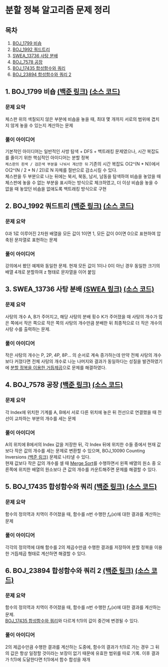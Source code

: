 # 분할 정복 알고리즘 문제 정리

## 목차

1. [BOJ_1799 비숍](#1-boj_1799-비숍-백준-링크-소스-코드)
2. [BOJ_1992 쿼드트리](#2-boj_1992-쿼드트리-백준-링크-소스-코드)
3. [SWEA_13736 사탕 분배](#3-swea_13736-사탕-분배-swea-링크-소스-코드)
4. [BOJ_7578 공장](#4-boj_7578-공장-백준-링크-소스-코드)
5. [BOJ_17435 합성함수와 쿼리](#5-boj_17435-합성함수와-쿼리-백준-링크-소스-코드)
6. [BOJ_23894 합성함수와 쿼리 2](#6-boj_23894-합성함수와-쿼리-2-백준-링크-소스-코드)

## 1. BOJ_1799 비숍 [(백준 링크)](https://www.acmicpc.net/problem/1799) [(소스 코드)](https://github.com/rldnjs7723/CodingTest/blob/main/BOJ/1000/Main_1799.java)

### 문제 요약

체스판 위의 색칠되지 않은 부분에 비숍을 놓을 때, 최대 몇 개까지 서로의 범위에 겹치지 않게 놓을 수 있는지 계산하는 문제

### 풀이 아이디어

기본적인 아이디어는 일반적인 사방 탐색 + DFS + 백트래킹 문제였으나, 시간 복잡도를 줄이기 위한 핵심적인 아이디어는 분할 정복  
`체스판의 흰색 / 검은색 부분을 나눠서 계산한 뒤` 기존의 시간 복잡도 O(2^(N \* N))에서 O(2^(N / 2 \* N / 2))로 N 자체를 절반으로 감소시킬 수 있다.  
체스판을 두 부분으로 나눈 뒤에는 북서, 북동, 남서, 남동을 탐색하여 비숍을 놓았을 때 체스판에 놓을 수 없는 부분을 표시하는 방식으로 체크하였고, 더 이상 비숍을 놓을 수 없을 때 놓았던 비숍을 없애도록 백트래킹 방식으로 구현

## 2. BOJ_1992 쿼드트리 [(백준 링크)](https://www.acmicpc.net/problem/1992) [(소스 코드)](https://github.com/rldnjs7723/CodingTest/blob/main/BOJ/1000/Main_1992.java)

### 문제 요약

0과 1로 이루어진 2차원 배열을 모든 값이 1이면 1, 모든 값이 0이면 0으로 표현하여 압축된 문자열로 표현하는 문제

### 풀이 아이디어

강의에서 봤던 예제와 동일한 문제. 현재 모든 값이 1이나 0이 아닌 경우 동일한 크기의 배열 4개로 분할하여 z 형태로 문자열을 이어 붙임

## 3. SWEA_13736 사탕 분배 [(SWEA 링크)](https://swexpertacademy.com/main/code/problem/problemDetail.do?contestProbId=AX8BB5d6T7gDFARO) [(소스 코드)](https://github.com/rldnjs7723/CodingTest/blob/main/SWEA/13000/Solution_13736.java)

### 문제 요약

사탕의 개수 A, B가 주어지고, 해당 사탕의 분배 횟수 K가 주어졌을 때 사탕의 개수가 많은 쪽에서 작은 쪽으로 작은 쪽의 사탕의 개수만큼 분배한 뒤 최종적으로 더 작은 개수의 사탕 수를 출력하는 문제.

### 풀이 아이디어

작은 사탕의 개수는 P, 2P, 4P, 8P... 의 순서로 계속 증가하는데 만약 전체 사탕의 개수보다 커졌다면 전체 사탕의 개수로 나눈 나머지와 결과가 동일하다는 성질을 발견하였기에 [분할 정복을 이용한 거듭제곱](https://github.com/rldnjs7723/CodingTest#분할-정복을-이용한-거듭제곱)으로 문제를 해결하였다.

## 4. BOJ_7578 공장 [(백준 링크)](https://www.acmicpc.net/problem/7578) [(소스 코드)](https://github.com/rldnjs7723/CodingTest/blob/main/BOJ/7000/Main_7578.java)

### 문제 요약

각 Index에 위치한 기계를 A, B에서 서로 다른 위치에 놓은 뒤 전선으로 연결했을 때 전선이 교차하는 부분의 개수를 세는 문제

### 풀이 아이디어

A의 위치에 B에서의 Index 값을 저장한 뒤, 각 Index 뒤에 위치한 수들 중에서 현재 값보다 작은 값의 개수를 세는 문제로 변환할 수 있으며, BOJ_10090 Counting Inversions [(백준 링크)](https://www.acmicpc.net/problem/10090) 문제로 나타낼 수 있다.  
현재 값보다 작은 값의 개수를 셀 때 [Merge Sort](https://github.com/rldnjs7723/CodingTest#merge-sort-병합-정렬)를 수행하면서 왼쪽 배열의 원소 중 오른쪽에 위치한 배열의 원소보다 큰 값의 개수를 카운트해주면 문제를 해결할 수 있다.

## 5. BOJ_17435 합성함수와 쿼리 [(백준 링크)](https://www.acmicpc.net/problem/17435) [(소스 코드)](https://github.com/rldnjs7723/CodingTest/blob/main/BOJ/17000/Main_17435.java)

### 문제 요약

함수의 정의역과 치역이 주어졌을 때, 함수를 n번 수행한 $f_n(x)$에 대한 결과를 계산하는 문제

### 풀이 아이디어

각각의 정의역에 대해 함수를 2의 제곱수만큼 수행한 결과를 저장하여 분할 정복을 이용한 거듭제곱 형태로 계산하면 해결할 수 있다.

## 6. BOJ_23894 합성함수와 쿼리 2 [(백준 링크)](https://www.acmicpc.net/problem/23894) [(소스 코드)](https://github.com/rldnjs7723/CodingTest/blob/main/BOJ/23000/Main_23894.java)

### 문제 요약

함수의 정의역과 치역이 주어졌을 때, 함수를 n번 수행한 $f_n(x)$에 대한 결과를 계산하는 문제.  
[BOJ_17435 합성함수와 쿼리](#5-boj_17435-합성함수와-쿼리-백준-링크-소스-코드)와 다르게 f(1)의 값이 중간에 변경될 수 있다.

### 풀이 아이디어

2의 제곱수만큼 수행한 결과를 계산하는 도중에, 함수의 결과가 f(1)로 가는 경우 그 뒤의 값은 항상 일정할 것이라는 보장이 없기 때문에 유효한 범위를 따로 기록. 이후 결과가 f(1)에 도달한다면 f(1)에서 함수 합성을 재개
